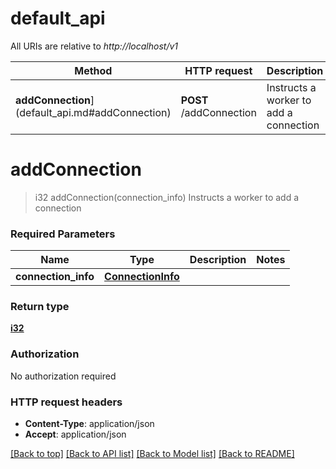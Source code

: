 # default_api

All URIs are relative to *http://localhost/v1*

Method | HTTP request | Description
------------- | ------------- | -------------
**addConnection**](default_api.md#addConnection) | **POST** /addConnection | Instructs a worker to add a connection


# **addConnection**
> i32 addConnection(connection_info)
Instructs a worker to add a connection

### Required Parameters

Name | Type | Description  | Notes
------------- | ------------- | ------------- | -------------
  **connection_info** | [**ConnectionInfo**](ConnectionInfo.md)|  | 

### Return type

[**i32**](integer.md)

### Authorization

No authorization required

### HTTP request headers

 - **Content-Type**: application/json
 - **Accept**: application/json

[[Back to top]](#) [[Back to API list]](../README.md#documentation-for-api-endpoints) [[Back to Model list]](../README.md#documentation-for-models) [[Back to README]](../README.md)

